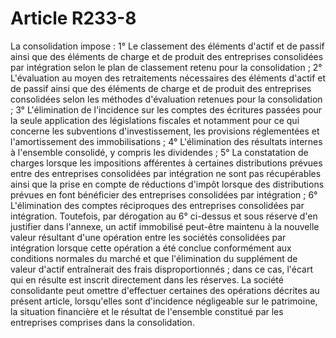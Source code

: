 # Article R233-8

La consolidation impose :   1° Le classement des éléments d'actif et de passif ainsi que des éléments de charge et de produit des entreprises consolidées par intégration selon le plan de classement retenu pour la consolidation ;   2° L'évaluation au moyen des retraitements nécessaires des éléments d'actif et de passif ainsi que des éléments de charge et de produit des entreprises consolidées selon les méthodes d'évaluation retenues pour la consolidation ;   3° L'élimination de l'incidence sur les comptes des écritures passées pour la seule application des législations fiscales et notamment pour ce qui concerne les subventions d'investissement, les provisions réglementées et l'amortissement des immobilisations ;   4° L'élimination des résultats internes à l'ensemble consolidé, y compris les dividendes ;   5° La constatation de charges lorsque les impositions afférentes à certaines distributions prévues entre des entreprises consolidées par intégration ne sont pas récupérables ainsi que la prise en compte de réductions d'impôt lorsque des distributions prévues en font bénéficier des entreprises consolidées par intégration ;   6° L'élimination des comptes réciproques des entreprises consolidées par intégration.   Toutefois, par dérogation au 6° ci-dessus et sous réserve d'en justifier dans l'annexe, un actif immobilisé peut-être maintenu à la nouvelle valeur résultant d'une opération entre les sociétés consolidées par intégration lorsque cette opération a été conclue conformément aux conditions normales du marché et que l'élimination du supplément de valeur d'actif entraînerait des frais disproportionnés ; dans ce cas, l'écart qui en résulte est inscrit directement dans les réserves.   La société consolidante peut omettre d'effectuer certaines des opérations décrites au présent article, lorsqu'elles sont d'incidence négligeable sur le patrimoine, la situation financière et le résultat de l'ensemble constitué par les entreprises comprises dans la consolidation.